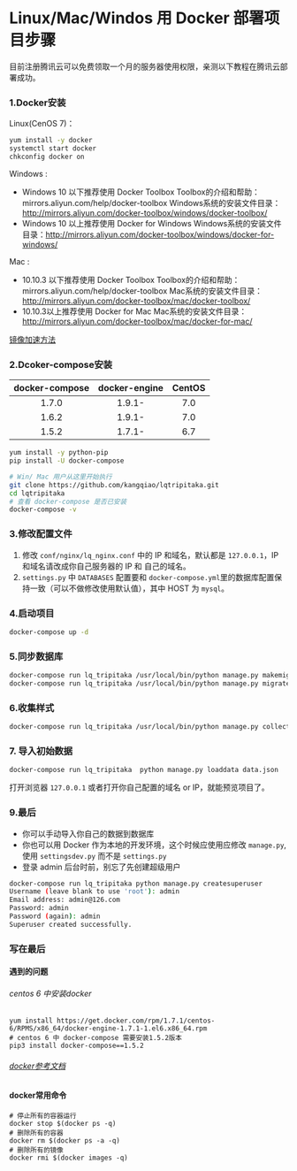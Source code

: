 # Linux/Mac/Windos 用 Docker 部署项目步骤
目前注册腾讯云可以免费领取一个月的服务器使用权限，亲测以下教程在腾讯云部署成功。

### 1.Docker安装
Linux(CenOS 7)：
```bash
yum install -y docker
systemctl start docker
chkconfig docker on
```
Windows :
- Windows 10 以下推荐使用 Docker Toolbox
Toolbox的介绍和帮助：mirrors.aliyun.com/help/docker-toolbox
Windows系统的安装文件目录：http://mirrors.aliyun.com/docker-toolbox/windows/docker-toolbox/
- Windows 10 以上推荐使用 Docker for Windows
Windows系统的安装文件目录：http://mirrors.aliyun.com/docker-toolbox/windows/docker-for-windows/

Mac :
- 10.10.3 以下推荐使用 Docker Toolbox
Toolbox的介绍和帮助：mirrors.aliyun.com/help/docker-toolbox
Mac系统的安装文件目录：http://mirrors.aliyun.com/docker-toolbox/mac/docker-toolbox/
- 10.10.3以上推荐使用 Docker for Mac
Mac系统的安装文件目录：http://mirrors.aliyun.com/docker-toolbox/mac/docker-for-mac/

[镜像加速方法](https://www.daocloud.io/mirror#accelerator-doc)


### 2.Dcoker-compose安装

|docker-compose |docker-engine |CentOS    |
|:-------------:|:------------:|:--------:|
|1.7.0          |1.9.1-        |7.0       |
|1.6.2          |1.9.1-        |7.0       |
|1.5.2          |1.7.1-        |6.7       |

```bash
yum install -y python-pip
pip install -U docker-compose

# Win/ Mac 用户从这里开始执行
git clone https://github.com/kangqiao/lqtripitaka.git
cd lqtripitaka
# 查看 docker-compose 是否已安装
docker-compose -v
```


### 3.修改配置文件
1. 修改 `conf/nginx/lq_nginx.conf` 中的 IP 和域名，默认都是 `127.0.0.1`，IP 和域名请改成你自己服务器的 IP 和 自己的域名。
2. `settings.py` 中 `DATABASES` 配置要和 `docker-compose.yml`里的数据库配置保持一致（可以不做修改使用默认值），其中 HOST 为 `mysql`。


### 4.启动项目
```bash
docker-compose up -d
```

### 5.同步数据库
```bash
docker-compose run lq_tripitaka /usr/local/bin/python manage.py makemigrations
docker-compose run lq_tripitaka /usr/local/bin/python manage.py migrate
```

### 6.收集样式
```bash
docker-compose run lq_tripitaka /usr/local/bin/python manage.py collectstatic
```

### 7. 导入初始数据
```
docker-compose run lq_tripitaka  python manage.py loaddata data.json
```

打开浏览器 `127.0.0.1` 或者打开你自己配置的域名 or IP，就能预览项目了。

### 9.最后
- 你可以手动导入你自己的数据到数据库
- 你也可以用 Docker 作为本地的开发环境，这个时候应使用应修改 `manage.py`, 使用 `settingsdev.py` 而不是 `settings.py`
- 登录 admin 后台时前，别忘了先创建超级用户
```bash
docker-compose run lq_tripitaka python manage.py createsuperuser
Username (leave blank to use 'root'): admin
Email address: admin@126.com
Password: admin
Password (again): admin
Superuser created successfully.
```
### 写在最后

#### 遇到的问题
###### centos 6 中安装docker
```
yum install https://get.docker.com/rpm/1.7.1/centos-6/RPMS/x86_64/docker-engine-1.7.1-1.el6.x86_64.rpm
# centos 6 中 docker-compose 需要安装1.5.2版本
pip3 install docker-compose==1.5.2
```
###### [docker参考文档](https://yeasy.gitbooks.io/docker_practice/content/introduction/)

#### docker常用命令
```
# 停止所有的容器运行
docker stop $(docker ps -q)
# 删除所有的容器
docker rm $(docker ps -a -q)
# 删除所有的镜像
docker rmi $(docker images -q)
```

